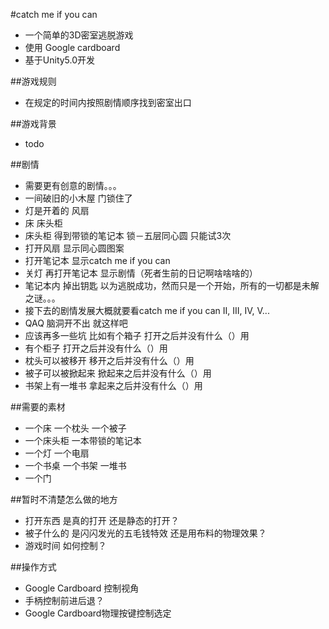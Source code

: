 #catch me if you can

- 一个简单的3D密室逃脱游戏
- 使用 Google cardboard
- 基于Unity5.0开发


##游戏规则
- 在规定的时间内按照剧情顺序找到密室出口

##游戏背景
- todo

##剧情
- 需要更有创意的剧情。。。
- 一间破旧的小木屋 门锁住了
- 灯是开着的 风扇
- 床 床头柜
- 床头柜 得到带锁的笔记本 锁－五层同心圆 只能试3次
- 打开风扇 显示同心圆图案
- 打开笔记本 显示catch me if you can
- 关灯 再打开笔记本 显示剧情（死者生前的日记啊啥啥啥的）
- 笔记本内 掉出钥匙 以为逃脱成功，然而只是一个开始，所有的一切都是未解之谜。。。
- 接下去的剧情发展大概就要看catch me if you can II, III, IV, V...
- QAQ 脑洞开不出 就这样吧
- 应该再多一些坑 比如有个箱子 打开之后并没有什么（）用
- 有个柜子 打开之后并没有什么（）用
- 枕头可以被移开 移开之后并没有什么（）用
- 被子可以被掀起来 掀起来之后并没有什么（）用
- 书架上有一堆书 拿起来之后并没有什么（）用

##需要的素材
- 一个床 一个枕头 一个被子
- 一个床头柜 一本带锁的笔记本
- 一个灯 一个电扇
- 一个书桌 一个书架 一堆书
- 一个门

##暂时不清楚怎么做的地方
- 打开东西 是真的打开 还是静态的打开？
- 被子什么的 是闪闪发光的五毛钱特效 还是用布料的物理效果？ 
- 游戏时间 如何控制？

##操作方式
- Google Cardboard 控制视角
- 手柄控制前进后退？
- Google Cardboard物理按键控制选定





